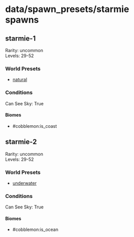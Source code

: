# data/spawn_presets/starmie spawns  
  
## starmie-1  
Rarity: uncommon  
Levels: 29-52  
  
### World Presets  
* [natural](/data/spawn_data/natural.md)  
  
### Conditions  
Can See Sky: True  
  
#### Biomes  
  * #cobblemon:is_coast
  
  
## starmie-2  
Rarity: uncommon  
Levels: 29-52  
  
### World Presets  
* [underwater](/data/spawn_data/underwater.md)  
  
### Conditions  
Can See Sky: True  
  
#### Biomes  
  * #cobblemon:is_ocean
  
